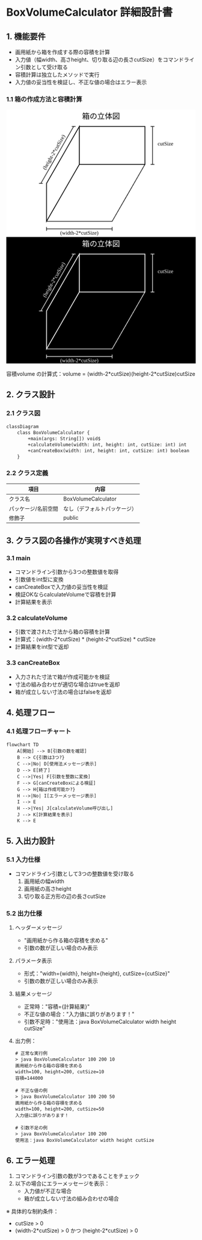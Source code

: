 # BoxVolumeCalculator 詳細設計書

## 1. 機能要件

- 画用紙から箱を作成する際の容積を計算
- 入力値（幅width、高さheight、切り取る辺の長さcutSize）をコマンドライン引数として受け取る
- 容積計算は独立したメソッドで実行
- 入力値の妥当性を検証し、不正な値の場合はエラー表示

### 1.1 箱の作成方法と容積計算

![箱の立体図](assets/images/box-volume-calculator-3d.svg)
![箱の立体図（ダーク）](assets/images/box-volume-calculator-3d-dark.svg)

容積volume の計算式：volume = (width-2\*cutSize)(height-2\*cutSize)cutSize

## 2. クラス設計

### 2.1 クラス図

```mermaid
classDiagram
    class BoxVolumeCalculator {
        +main(args: String[]) void$
        +calculateVolume(width: int, height: int, cutSize: int) int
        +canCreateBox(width: int, height: int, cutSize: int) boolean
    }
```

### 2.2 クラス定義

| 項目 | 内容 |
|------|------|
| クラス名 | BoxVolumeCalculator |
| パッケージ/名前空間 | なし（デフォルトパッケージ） |
| 修飾子 | public |

## 3. クラス図の各操作が実現すべき処理

### 3.1 main

- コマンドライン引数から3つの整数値を取得
- 引数値をint型に変換
- canCreateBoxで入力値の妥当性を検証
- 検証OKならcalculateVolumeで容積を計算
- 計算結果を表示

### 3.2 calculateVolume

- 引数で渡された寸法から箱の容積を計算
- 計算式：(width-2\*cutSize) \* (height-2*cutSize) \* cutSize
- 計算結果をint型で返却

### 3.3 canCreateBox

- 入力された寸法で箱が作成可能かを検証
- 寸法の組み合わせが適切な場合はtrueを返却
- 箱が成立しない寸法の場合はfalseを返却

## 4. 処理フロー

### 4.1 処理フローチャート

```mermaid
flowchart TD
    A[開始] --> B[引数の数を確認]
    B --> C{引数は3つ?}
    C -->|No| D[使用法メッセージ表示]
    D --> E[終了]
    C -->|Yes| F[引数を整数に変換]
    F --> G[canCreateBoxによる検証]
    G --> H{箱は作成可能か?}
    H -->|No| I[エラーメッセージ表示]
    I --> E
    H -->|Yes| J[calculateVolume呼び出し]
    J --> K[計算結果を表示]
    K --> E
```

## 5. 入出力設計

### 5.1 入力仕様

- コマンドライン引数として3つの整数値を受け取る
  1. 画用紙の幅width
  2. 画用紙の高さheight
  3. 切り取る正方形の辺の長さcutSize

### 5.2 出力仕様

1. ヘッダーメッセージ
   - "画用紙から作る箱の容積を求める"
   - 引数の数が正しい場合のみ表示

2. パラメータ表示
   - 形式："width={width}, height={height}, cutSize={cutSize}"
   - 引数の数が正しい場合のみ表示

3. 結果メッセージ
   - 正常時："容積={計算結果}"
   - 不正な値の場合："入力値に誤りがあります！"
   - 引数不足時："使用法：java BoxVolumeCalculator width height cutSize"

4. 出力例：

   ```text
   # 正常な実行例
   > java BoxVolumeCalculator 100 200 10
   画用紙から作る箱の容積を求める
   width=100, height=200, cutSize=10
   容積=144000

   # 不正な値の例
   > java BoxVolumeCalculator 100 200 50
   画用紙から作る箱の容積を求める
   width=100, height=200, cutSize=50
   入力値に誤りがあります！

   # 引数不足の例
   > java BoxVolumeCalculator 100 200
   使用法：java BoxVolumeCalculator width height cutSize
   ```

## 6. エラー処理

1. コマンドライン引数の数が3つであることをチェック
2. 以下の場合にエラーメッセージを表示：
   - 入力値が不正な場合
   - 箱が成立しない寸法の組み合わせの場合

※ 具体的な制約条件：

- cutSize > 0
- (width-2\*cutSize) > 0 かつ (height-2\*cutSize) > 0
